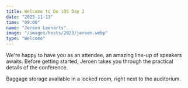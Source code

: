 ```yaml
---
title: Welcome to Do iOS Day 2
date: "2025-11-13"
time: "09:00"
name: "Jeroen Leenarts"
image: "/images/hosts/2023/jeroen.webp"
type: "Welcome"
---
```


We're happy to have you as an attendee, an amazing line-up of speakers awaits. Before getting started, Jeroen takes you through the practical details of the conference.

Baggage storage available in a locked room, right next to the auditorium.
